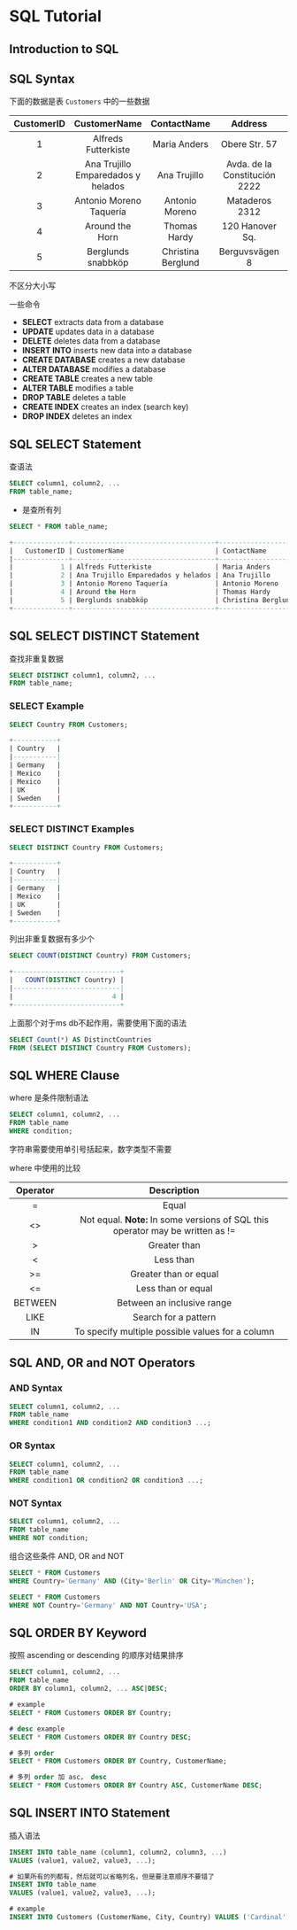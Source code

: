 # SQL Tutorial

## Introduction to SQL

## SQL Syntax

下面的数据是表 `Customers` 中的一些数据

| CustomerID | CustomerName | ContactName | Address | City | PostalCode | Country |
| :---: | :---: | :---: | :---: | :---: | :---: | :---: |
| 1 | Alfreds Futterkiste | Maria Anders | Obere Str. 57 | Berlin | 12209 | Germany |
| 2 | Ana Trujillo Emparedados y helados | Ana Trujillo | Avda. de la Constitución 2222 | México D.F. | 05021 | Mexico |
| 3 | Antonio Moreno Taquería | Antonio Moreno | Mataderos 2312 | México D.F. | 05023 | Mexico |
| 4 | Around the Horn | Thomas Hardy | 120 Hanover Sq. | London | WA1 1DP | UK |
| 5 | Berglunds snabbköp | Christina Berglund | Berguvsvägen 8 | Luleå | S-958 22 | Sweden |



不区分大小写

一些命令

- **SELECT** extracts data from a database
- **UPDATE** updates data in a database
- **DELETE** deletes data from a database
- **INSERT INTO** inserts new data into a database
- **CREATE DATABASE** creates a new database
- **ALTER DATABASE** modifies a database
- **CREATE TABLE** creates a new table
- **ALTER TABLE** modifies a table
- **DROP TABLE** deletes a table
- **CREATE INDEX** creates an index (search key)
- **DROP INDEX** deletes an index

## SQL SELECT Statement

查语法

```sql
SELECT column1, column2, ...
FROM table_name;
```

* 是查所有列
```sql
SELECT * FROM table_name;

+--------------+------------------------------------+--------------------+-------------------------------+-------------+--------------+-----------+
|   CustomerID | CustomerName                       | ContactName        | Address                       | City        | PostalCode   | Country   |
|--------------+------------------------------------+--------------------+-------------------------------+-------------+--------------+-----------|
|            1 | Alfreds Futterkiste                | Maria Anders       | Obere Str. 57                 | Berlin      | 12209        | Germany   |
|            2 | Ana Trujillo Emparedados y helados | Ana Trujillo       | Avda. de la Constitución 2222 | México D.F. | 05021        | Mexico    |
|            3 | Antonio Moreno Taquería            | Antonio Moreno     | Mataderos 2312                | México D.F. | 05023        | Mexico    |
|            4 | Around the Horn                    | Thomas Hardy       | 120 Hanover Sq.               | London      | WA1 1DP      | UK        |
|            5 | Berglunds snabbköp                 | Christina Berglund | Berguvsvägen 8                | Luleå       | S-958 22     | Sweden    |
+--------------+------------------------------------+--------------------+-------------------------------+-------------+--------------+-----------+
```

## SQL SELECT DISTINCT Statement

查找非重复数据

```sql
SELECT DISTINCT column1, column2, ...
FROM table_name;
```

### SELECT Example

```sql
SELECT Country FROM Customers;

+-----------+
| Country   |
|-----------|
| Germany   |
| Mexico    |
| Mexico    |
| UK        |
| Sweden    |
+-----------+
```

### SELECT DISTINCT Examples

```sql
SELECT DISTINCT Country FROM Customers;

+-----------+
| Country   |
|-----------|
| Germany   |
| Mexico    |
| UK        |
| Sweden    |
+-----------+
```

列出非重复数据有多少个
```sql
SELECT COUNT(DISTINCT Country) FROM Customers;

+---------------------------+
|   COUNT(DISTINCT Country) |
|---------------------------|
|                         4 |
+---------------------------+
```

上面那个对于ms db不起作用，需要使用下面的语法
```sql
SELECT Count(*) AS DistinctCountries
FROM (SELECT DISTINCT Country FROM Customers);
```

## SQL WHERE Clause

where 是条件限制语法
```sql
SELECT column1, column2, ...
FROM table_name
WHERE condition;
```

字符串需要使用单引号括起来，数字类型不需要

where 中使用的比较

| Operator | Description |
| :---: | :---: |
| = | Equal |
| <> | Not equal. <b>Note:</b> In some versions of SQL this operator may be written as != |
| > | Greater than |
| < | Less than |
| >= | Greater than or equal |
| <= | Less than or equal |
| BETWEEN | Between an inclusive range |
| LIKE | Search for a pattern |
| IN | To specify multiple possible values for a column |

## SQL AND, OR and NOT Operators

### AND Syntax
```sql
SELECT column1, column2, ...
FROM table_name
WHERE condition1 AND condition2 AND condition3 ...;
```
### OR Syntax
```sql
SELECT column1, column2, ...
FROM table_name
WHERE condition1 OR condition2 OR condition3 ...;
```
### NOT Syntax
```sql
SELECT column1, column2, ...
FROM table_name
WHERE NOT condition;
```

组合这些条件 AND, OR and NOT

```sql
SELECT * FROM Customers
WHERE Country='Germany' AND (City='Berlin' OR City='München');

SELECT * FROM Customers
WHERE NOT Country='Germany' AND NOT Country='USA';
```

## SQL ORDER BY Keyword

按照 ascending or descending 的顺序对结果排序

```sql
SELECT column1, column2, ...
FROM table_name
ORDER BY column1, column2, ... ASC|DESC;
```

```sql
# example
SELECT * FROM Customers ORDER BY Country;

# desc example
SELECT * FROM Customers ORDER BY Country DESC;

# 多列 order
SELECT * FROM Customers ORDER BY Country, CustomerName;

# 多列 order 加 asc， desc
SELECT * FROM Customers ORDER BY Country ASC, CustomerName DESC;
```

## SQL INSERT INTO Statement

插入语法

```sql
INSERT INTO table_name (column1, column2, column3, ...)
VALUES (value1, value2, value3, ...);

# 如果所有的列都有，然后就可以省略列名，但是要注意顺序不要错了
INSERT INTO table_name
VALUES (value1, value2, value3, ...);
```

```sql
# example
INSERT INTO Customers (CustomerName, City, Country) VALUES ('Cardinal', 'Stavanger', 'Norway');
```